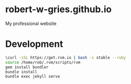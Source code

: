 # robert-w-gries.github.io
My professional website

# Development

```bash
\curl -sSL https://get.rvm.io | bash -s stable --ruby
source /home/rob/.rvm/scripts/rvm
gem install bundler
bundle install
bundle exec jekyll serve
```
